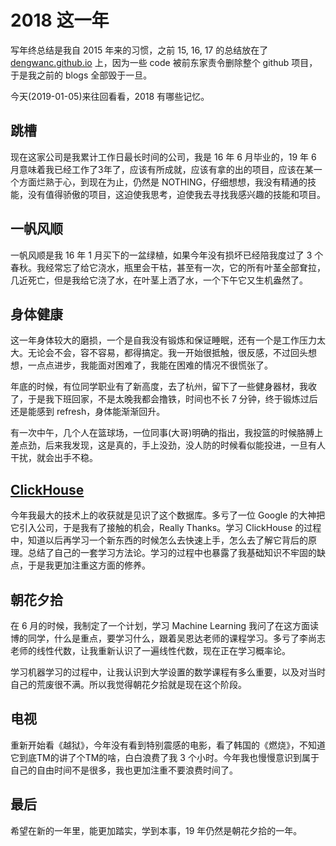 # 2018 这一年

写年终总结是我自 2015 年来的习惯，之前 15, 16, 17 的总结放在了 [dengwanc.github.io](https://github.com/dengwanc/dengwanc.github.io/issues) 上，因为一些 code 被前东家责令删除整个 github 项目，于是我之前的 blogs 全部毁于一旦。

今天(2019-01-05)来往回看看，2018 有哪些记忆。

## 跳槽

现在这家公司是我累计工作日最长时间的公司，我是 16 年 6 月毕业的，19 年 6 月意味着我已经工作了3年了，应该有所成就，应该有拿的出的项目，应该在某一个方面烂熟于心，到现在为止，仍然是 NOTHING，仔细想想，我没有精通的技能，没有值得骄傲的项目，这迫使我思考，迫使我去寻找我感兴趣的技能和项目。

## 一帆风顺

一帆风顺是我 16 年 1 月买下的一盆绿植，如果今年没有损坏已经陪我度过了 3 个春秋。我经常忘了给它浇水，瓶里会干枯，甚至有一次，它的所有叶茎全部耷拉，几近死亡，但是我给它浇了水，在叶茎上洒了水，一个下午它又生机盎然了。

## 身体健康

这一年身体较大的磨损，一个是自我没有锻炼和保证睡眠，还有一个是工作压力太大。无论会不会，容不容易，都得搞定。我一开始很抵触，很反感，不过回头想想，一点点进步，我能面对困难了，我能在困难的情况不很慌张了。

年底的时候，有位同学职业有了新高度，去了杭州，留下了一些健身器材，我收了，于是我下班回家，不是太晚我都会撸铁，时间也不长 7 分钟，终于锻炼过后还是能感到 refresh，身体能渐渐回升。

有一次中午，几个人在篮球场，一位同事(大哥)明确的指出，我投篮的时候胳膊上差点劲，后来我发现，这是真的，手上没劲，没人防的时候看似能投进，一旦有人干扰，就会出手不稳。

## [ClickHouse](https://clickhouse.yandex/docs/en/)

今年我最大的技术上的收获就是见识了这个数据库。多亏了一位 Google 的大神把它引入公司，于是我有了接触的机会，Really Thanks。学习 ClickHouse 的过程中，知道以后再学习一个新东西的时候怎么去快速上手，怎么去了解它背后的原理。总结了自己的一套学习方法论。学习的过程中也暴露了我基础知识不牢固的缺点，于是我更加注重这方面的修养。

## 朝花夕拾

在 6 月的时候，我制定了一个计划，学习 Machine Learning 我问了在这方面读博的同学，什么是重点，要学习什么，跟着吴恩达老师的课程学习。多亏了李尚志老师的线性代数，让我重新认识了一遍线性代数，现在正在学习概率论。

学习机器学习的过程中，让我认识到大学设置的数学课程有多么重要，以及对当时自己的荒废很不满。所以我觉得朝花夕拾就是现在这个阶段。

## 电视

重新开始看《越狱》，今年没有看到特别震感的电影，看了韩国的《燃烧》，不知道它到底TM的讲了个TM的啥，白白浪费了我 3 个小时。今年我也慢慢意识到属于自己的自由时间不是很多，我也更加注重不要浪费时间了。

## 最后

希望在新的一年里，能更加踏实，学到本事，19 年仍然是朝花夕拾的一年。
